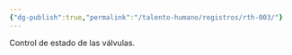 ```yaml
---
{"dg-publish":true,"permalink":"/talento-humano/registros/rth-003/"}
---
```


Control de estado de las válvulas.